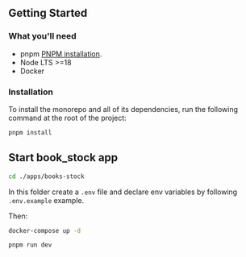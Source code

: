## Getting Started

### What you'll need

* pnpm [PNPM installation](https://pnpm.io/installation).
* Node LTS >=18
* Docker

### Installation

To install the monorepo and all of its dependencies, run the following command at the root of the project:

```sh
pnpm install
```

## Start book_stock app

```sh
cd ./apps/books-stock
```

In this folder create a `.env` file and declare env variables by following `.env.example` example. 

Then:

```sh
docker-compose up -d
```

```sh
pnpm run dev
```
